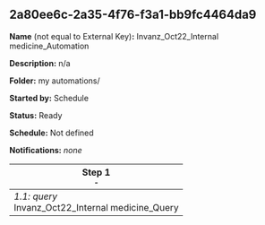 ## 2a80ee6c-2a35-4f76-f3a1-bb9fc4464da9

**Name** (not equal to External Key)**:** Invanz_Oct22_Internal medicine_Automation

**Description:** n/a

**Folder:** my automations/

**Started by:** Schedule

**Status:** Ready

**Schedule:** Not defined

**Notifications:** _none_


| Step 1<br>_<small>-</small>_ |
| --- |
| _1.1: query_<br>Invanz_Oct22_Internal medicine_Query |
